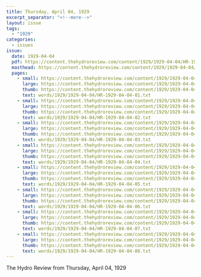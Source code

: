 ```yaml
---
title: Thursday, April 04, 1929
excerpt_separator: "<!--more-->"
layout: issue
tags:
  - "1929"
categories:
  - issues
issue:
  date: 1929-04-04
  pdf: https://content.thehydroreview.com/content/1929/1929-04-04/HR-1929-04-04.pdf
  masthead: https://content.thehydroreview.com/content/1929/1929-04-04/masthead/HR-1929-04-04.jpg
  pages:
    - small: https://content.thehydroreview.com/content/1929/1929-04-04/small/HR-1929-04-04-01.jpg
      large: https://content.thehydroreview.com/content/1929/1929-04-04/large/HR-1929-04-04-01.jpg
      thumb: https://content.thehydroreview.com/content/1929/1929-04-04/thumbnails/HR-1929-04-04-01.jpg
      text: words/1929/1929-04-04/HR-1929-04-04-01.txt
    - small: https://content.thehydroreview.com/content/1929/1929-04-04/small/HR-1929-04-04-02.jpg
      large: https://content.thehydroreview.com/content/1929/1929-04-04/large/HR-1929-04-04-02.jpg
      thumb: https://content.thehydroreview.com/content/1929/1929-04-04/thumbnails/HR-1929-04-04-02.jpg
      text: words/1929/1929-04-04/HR-1929-04-04-02.txt
    - small: https://content.thehydroreview.com/content/1929/1929-04-04/small/HR-1929-04-04-03.jpg
      large: https://content.thehydroreview.com/content/1929/1929-04-04/large/HR-1929-04-04-03.jpg
      thumb: https://content.thehydroreview.com/content/1929/1929-04-04/thumbnails/HR-1929-04-04-03.jpg
      text: words/1929/1929-04-04/HR-1929-04-04-03.txt
    - small: https://content.thehydroreview.com/content/1929/1929-04-04/small/HR-1929-04-04-04.jpg
      large: https://content.thehydroreview.com/content/1929/1929-04-04/large/HR-1929-04-04-04.jpg
      thumb: https://content.thehydroreview.com/content/1929/1929-04-04/thumbnails/HR-1929-04-04-04.jpg
      text: words/1929/1929-04-04/HR-1929-04-04-04.txt
    - small: https://content.thehydroreview.com/content/1929/1929-04-04/small/HR-1929-04-04-05.jpg
      large: https://content.thehydroreview.com/content/1929/1929-04-04/large/HR-1929-04-04-05.jpg
      thumb: https://content.thehydroreview.com/content/1929/1929-04-04/thumbnails/HR-1929-04-04-05.jpg
      text: words/1929/1929-04-04/HR-1929-04-04-05.txt
    - small: https://content.thehydroreview.com/content/1929/1929-04-04/small/HR-1929-04-04-06.jpg
      large: https://content.thehydroreview.com/content/1929/1929-04-04/large/HR-1929-04-04-06.jpg
      thumb: https://content.thehydroreview.com/content/1929/1929-04-04/thumbnails/HR-1929-04-04-06.jpg
      text: words/1929/1929-04-04/HR-1929-04-04-06.txt
    - small: https://content.thehydroreview.com/content/1929/1929-04-04/small/HR-1929-04-04-07.jpg
      large: https://content.thehydroreview.com/content/1929/1929-04-04/large/HR-1929-04-04-07.jpg
      thumb: https://content.thehydroreview.com/content/1929/1929-04-04/thumbnails/HR-1929-04-04-07.jpg
      text: words/1929/1929-04-04/HR-1929-04-04-07.txt
    - small: https://content.thehydroreview.com/content/1929/1929-04-04/small/HR-1929-04-04-08.jpg
      large: https://content.thehydroreview.com/content/1929/1929-04-04/large/HR-1929-04-04-08.jpg
      thumb: https://content.thehydroreview.com/content/1929/1929-04-04/thumbnails/HR-1929-04-04-08.jpg
      text: words/1929/1929-04-04/HR-1929-04-04-08.txt
---
```


The Hydro Review from Thursday, April 04, 1929

<!--more-->

